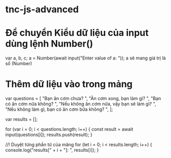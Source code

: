 # tnc-js-advanced

# Để chuyển Kiểu dữ liệu của input dùng lệnh Number()

var a, b, c;
a = Number(await input("Enter value of a: "));
a sẽ mang giá trị là số (Number)

# Thêm dữ liệu vào trong mảng

var questions = [
"Bạn ăn cơm chưa? ",
"Ăn cơm xong, bạn làm gì? ",
"Bạn có ăn cơm nữa không? ",
"Nếu không ăn cơm nữa, vậy bạn sẽ làm gì? ",
"Nếu không làm gì, bạn có ăn cơm bữa không? ",
];

var results = [];

for (var i = 0; i < questions.length; i++) {
const result = await input(questions[i]);
results.push(result);
}

//! Duyệt từng phần tử của mãng
for (let i = 0; i < results.length; i++) {
console.log("results[" + i + "]: ", results[i]);
}
